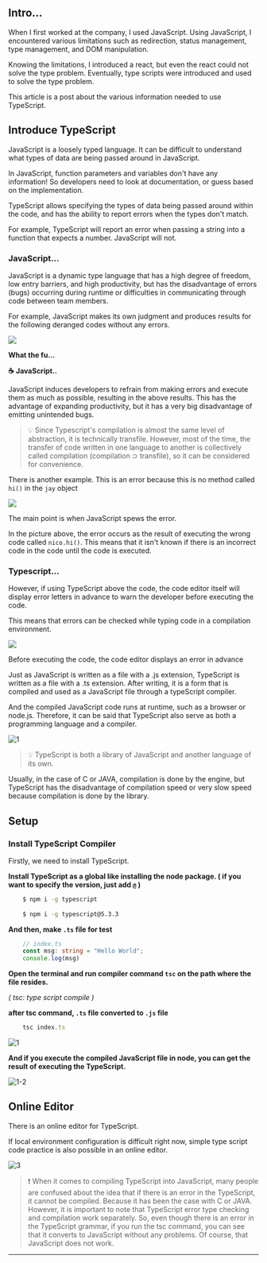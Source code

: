 ## Intro...
When I first worked at the company, I used JavaScript. Using JavaScript, I encountered various limitations such as redirection, status management, type management, and DOM manipulation. 

Knowing the limitations, I introduced a react, but even the react could not solve the type problem. Eventually, type scripts were introduced and used to solve the type problem. 

This article is a post about the various information needed to use TypeScript.

## Introduce TypeScript
JavaScript is a loosely typed language. It can be difficult to understand what types of data are being passed around in JavaScript.

In JavaScript, function parameters and variables don't have any information! So developers need to look at documentation, or guess based on the implementation.

TypeScript allows specifying the types of data being passed around within the code, and has the ability to report errors when the types don't match.

For example, TypeScript will report an error when passing a string into a function that expects a number. JavaScript will not.

### JavaScript...

JavaScript is a dynamic type language that has a high degree of freedom, low entry barriers, and high productivity, but has the disadvantage of errors (bugs) occurring during runtime or difficulties in communicating through code between team members.

For example, JavaScript makes its own judgment and produces results for the following deranged codes without any errors.

![](https://github.com/jinscodes/Blog_nextJS/assets/87598134/7086bc03-0007-413c-ac77-38820111f766)

**What the fu...**

**☕️ JavaScript..**

JavaScript induces developers to refrain from making errors and execute them as much as possible, resulting in the above results. This has the advantage of expanding productivity, but it has a very big disadvantage of emitting unintended bugs.

> 💡 Since Typescript's compilation is almost the same level of abstraction, it is technically transfile. However, most of the time, the transfer of code written in one language to another is collectively called compilation (compilation ⊃ transfile), so it can be considered for convenience.

There is another example. This is an error because this is no method called `hi()` in the `jay` object

![](https://github.com/jinscodes/Blog_nextJS/assets/87598134/21719435-b219-4f86-827e-3c4a1922319a)

The main point is when JavaScript spews the error.

In the picture above, the error occurs as the result of executing the wrong code called `nico.hi()`. This means that it isn't known if there is an incorrect code in the code until the code is executed.

### Typescript...
However, if using TypeScript above the code, the code editor itself will display error letters in advance to warn the developer before executing the code.

This means that errors can be checked while typing code in a compilation environment.

![](https://github.com/jinscodes/Blog_nextJS/assets/87598134/450a5fd9-3fe2-4675-9b91-a7677895c46e)

Before executing the code, the code editor displays an error in advance

Just as JavaScript is written as a file with a .js extension, TypeScript is written as a file with a .ts extension. After writing, it is a form that is compiled and used as a JavaScript file through a typeScript compiler.

And the compiled JavaScript code runs at runtime, such as a browser or node.js. Therefore, it can be said that TypeScript also serve as both a programming language and a compiler.

![1](https://github.com/jinscodes/Blog_nextJS/assets/87598134/ddfecd82-4038-44fa-a7f3-ef451728a764)

> 💡 TypeScript is both a library of JavaScript and another language of its own.


Usually, in the case of C or JAVA, compilation is done by the engine, but TypeScript has the disadvantage of compilation speed or very slow speed because compilation is done by the library.

## Setup

### Install TypeScript Compiler
Firstly, we need to install TypeScript.

**Install TypeScript as a global like installing the node package. ( if you want to specify the version, just add `@` )**

```bash
	$ npm i -g typescript
	
	$ npm i -g typescript@5.3.3
```

**And then, make `.ts` file for test**

```ts
	// index.ts
	const msg: string = "Hello World";
	console.log(msg)
```

**Open the terminal and run compiler command `tsc` on the path where the file resides.**

*( tsc: type script compile )*

**after tsc command, `.ts` file converted to `.js` file**

```ts
	tsc index.ts
```

![1](https://github.com/jinscodes/Blog_nextJS/assets/87598134/10aa356e-f4d7-425c-aa01-77fecca5a088)

**And if you execute the compiled JavaScript file in node, you can get the result of executing the TypeScript.**

![1-2](https://github.com/jinscodes/Blog_nextJS/assets/87598134/bf81a5bc-f0ad-4f24-a890-02f6c410116b)

## Online Editor
There is an online editor for TypeScript.

If local environment configuration is difficult right now, simple type script code practice is also possible in an online editor.

[](https://www.typescriptlang.org/play)

![3](https://github.com/jinscodes/Blog_nextJS/assets/87598134/35038ae4-de7c-4adb-8cfb-622122ada0b6)

> ❗️ When it comes to compiling TypeScript into JavaScript, many people are confused about the idea that if there is an error in the TypeScript, it cannot be compiled. Because it has been the case with C or JAVA. However, it is important to note that TypeScript error type checking and compilation work separately. So, even though there is an error in the TypeScript grammar, if you run the tsc command, you can see that it converts to JavaScript without any problems. Of course, that JavaScript does not work.

---
[](https://www.w3schools.com/typescript/typescript_intro.php)

[](https://inpa.tistory.com/entry/TS-%F0%9F%93%98-TypeScript-%EC%86%8C%EA%B0%9C-%EA%B0%9C%EB%B0%9C-%ED%99%98%EA%B2%BD-%EC%84%A4%EC%A0%95-%EC%B4%9D%EC%A0%95%EB%A6%AC-tsconfig)